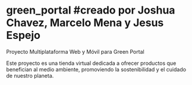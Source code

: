 # green_portal #creado por Joshua Chavez, Marcelo Mena y Jesus Espejo

Proyecto Multiplataforma Web y Móvil para Green Portal

Este proyecto es una tienda virtual dedicada a ofrecer productos que benefician al medio ambiente, promoviendo la sostenibilidad y el cuidado de nuestro planeta.
